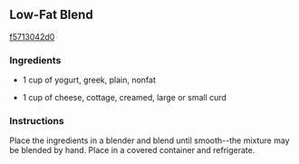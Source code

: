 ## Low-Fat Blend

[f5713042d0](http://www.food.com/recipe/low-fat-blend-215094)

### Ingredients

 - 1 cup of yogurt, greek, plain, nonfat

 - 1 cup of cheese, cottage, creamed, large or small curd

### Instructions

Place the ingredients in a blender and blend until smooth--the mixture may be blended by hand. Place in a covered container and refrigerate.